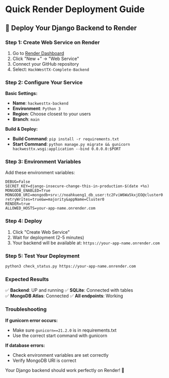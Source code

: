# Quick Render Deployment Guide

## 🚀 Deploy Your Django Backend to Render

### Step 1: Create Web Service on Render

1. Go to [Render Dashboard](https://dashboard.render.com)
2. Click "New +" → "Web Service"
3. Connect your GitHub repository
4. Select: `HackWestTX-Complete-Backend`

### Step 2: Configure Your Service

**Basic Settings:**
- **Name**: `hackwesttx-backend`
- **Environment**: `Python 3`
- **Region**: Choose closest to your users
- **Branch**: `main`

**Build & Deploy:**
- **Build Command**: `pip install -r requirements.txt`
- **Start Command**: `python manage.py migrate && gunicorn hackwesttx.wsgi:application --bind 0.0.0.0:$PORT`

### Step 3: Environment Variables

Add these environment variables:

```
DEBUG=False
SECRET_KEY=django-insecure-change-this-in-production-$(date +%s)
MONGODB_ENABLED=True
MONGODB_URI=mongodb+srv://noahkueng1_db_user:tc2FviW6Wa5kxjEO@cluster0.bn7mgbx.mongodb.net/?retryWrites=true&w=majority&appName=Cluster0
RENDER=true
ALLOWED_HOSTS=your-app-name.onrender.com
```

### Step 4: Deploy

1. Click "Create Web Service"
2. Wait for deployment (2-5 minutes)
3. Your backend will be available at: `https://your-app-name.onrender.com`

### Step 5: Test Your Deployment

```bash
python3 check_status.py https://your-app-name.onrender.com
```

### Expected Results

✅ **Backend**: UP and running
✅ **SQLite**: Connected with tables  
✅ **MongoDB Atlas**: Connected
✅ **All endpoints**: Working

### Troubleshooting

**If gunicorn error occurs:**
- Make sure `gunicorn==21.2.0` is in requirements.txt
- Use the correct start command with gunicorn

**If database errors:**
- Check environment variables are set correctly
- Verify MongoDB URI is correct

Your Django backend should work perfectly on Render! 🎉
